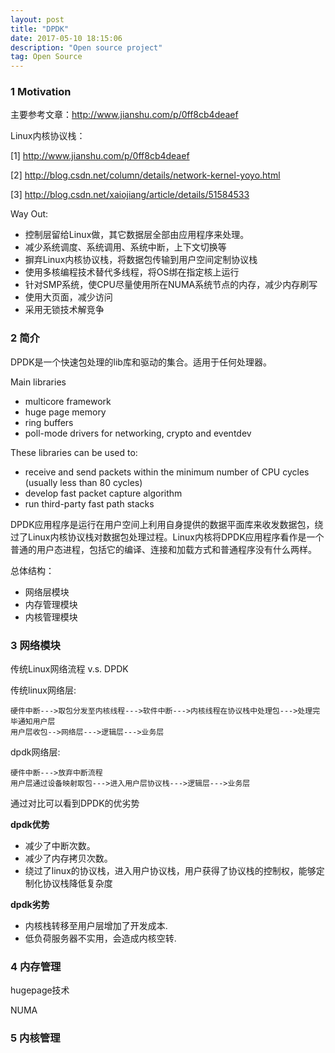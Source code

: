 ```yaml
---
layout: post
title: "DPDK"
date: 2017-05-10 18:15:06 
description: "Open source project"
tag: Open Source
---
```


### 1 Motivation

主要参考文章：http://www.jianshu.com/p/0ff8cb4deaef

Linux内核协议栈：

[1] http://www.jianshu.com/p/0ff8cb4deaef

[2] http://blog.csdn.net/column/details/network-kernel-yoyo.html

[3] http://blog.csdn.net/xaiojiang/article/details/51584533

Way Out:

- 控制层留给Linux做，其它数据层全部由应用程序来处理。
- 减少系统调度、系统调用、系统中断，上下文切换等
- 摒弃Linux内核协议栈，将数据包传输到用户空间定制协议栈
- 使用多核编程技术替代多线程，将OS绑在指定核上运行
- 针对SMP系统，使CPU尽量使用所在NUMA系统节点的内存，减少内存刷写
- 使用大页面，减少访问
- 采用无锁技术解竞争

### 2 简介

DPDK是一个快速包处理的lib库和驱动的集合。适用于任何处理器。

Main libraries

- multicore framework
- huge page memory
- ring buffers
- poll-mode drivers for networking, crypto and eventdev

These libraries can be used to:

- receive and send packets within the minimum number of CPU cycles (usually less than 80 cycles)
- develop fast packet capture algorithm
- run third-party fast path stacks

DPDK应用程序是运行在用户空间上利用自身提供的数据平面库来收发数据包，绕过了Linux内核协议栈对数据包处理过程。Linux内核将DPDK应用程序看作是一个普通的用户态进程，包括它的编译、连接和加载方式和普通程序没有什么两样。

总体结构：

- 网络层模块
- 内存管理模块
- 内核管理模块

### 3 网络模块

传统Linux网络流程 v.s. DPDK

传统linux网络层:

    硬件中断--->取包分发至内核线程--->软件中断--->内核线程在协议栈中处理包--->处理完毕通知用户层
    用户层收包-->网络层--->逻辑层--->业务层

dpdk网络层:

    硬件中断--->放弃中断流程
    用户层通过设备映射取包--->进入用户层协议栈--->逻辑层--->业务层

通过对比可以看到DPDK的优劣势

**dpdk优势**

- 减少了中断次数。
- 减少了内存拷贝次数。
- 绕过了linux的协议栈，进入用户协议栈，用户获得了协议栈的控制权，能够定制化协议栈降低复杂度

**dpdk劣势**

- 内核栈转移至用户层增加了开发成本.
- 低负荷服务器不实用，会造成内核空转.

### 4 内存管理

hugepage技术

NUMA


### 5 内核管理

